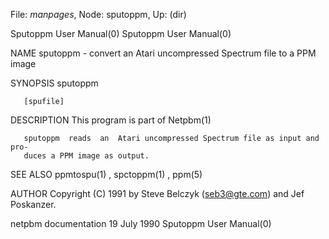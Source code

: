 File: *manpages*,  Node: sputoppm,  Up: (dir)

Sputoppm User Manual(0)                                Sputoppm User Manual(0)



NAME
       sputoppm - convert an Atari uncompressed Spectrum file to a PPM image


SYNOPSIS
       sputoppm

       [spufile]


DESCRIPTION
       This program is part of Netpbm(1)

       sputoppm  reads  an  Atari uncompressed Spectrum file as input and pro-
       duces a PPM image as output.


SEE ALSO
       ppmtospu(1) , spctoppm(1) , ppm(5)



AUTHOR
       Copyright (C) 1991 by Steve Belczyk (seb3@gte.com) and Jef Poskanzer.



netpbm documentation             19 July 1990          Sputoppm User Manual(0)
